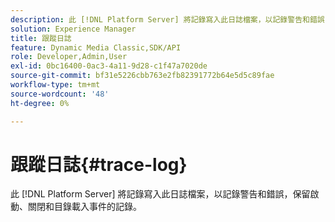 ```yaml
---
description: 此 [!DNL Platform Server] 將記錄寫入此日誌檔案，以記錄警告和錯誤，保留啟動、關閉和目錄載入事件的記錄。
solution: Experience Manager
title: 跟蹤日誌
feature: Dynamic Media Classic,SDK/API
role: Developer,Admin,User
exl-id: 0bc16400-0ac3-4a11-9d28-c1f47a7020de
source-git-commit: bf31e5226cbb763e2fb82391772b64e5d5c89fae
workflow-type: tm+mt
source-wordcount: '48'
ht-degree: 0%

---
```


# 跟蹤日誌{#trace-log}

此 [!DNL Platform Server] 將記錄寫入此日誌檔案，以記錄警告和錯誤，保留啟動、關閉和目錄載入事件的記錄。
